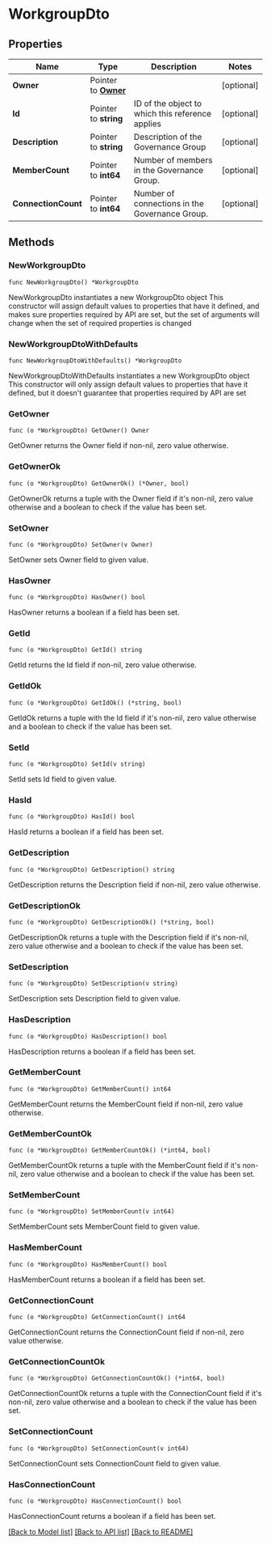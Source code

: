 # WorkgroupDto

## Properties

Name | Type | Description | Notes
------------ | ------------- | ------------- | -------------
**Owner** | Pointer to [**Owner**](Owner.md) |  | [optional] 
**Id** | Pointer to **string** | ID of the object to which this reference applies | [optional] 
**Description** | Pointer to **string** | Description of the Governance Group | [optional] 
**MemberCount** | Pointer to **int64** | Number of members in the Governance Group. | [optional] 
**ConnectionCount** | Pointer to **int64** | Number of connections in the Governance Group. | [optional] 

## Methods

### NewWorkgroupDto

`func NewWorkgroupDto() *WorkgroupDto`

NewWorkgroupDto instantiates a new WorkgroupDto object
This constructor will assign default values to properties that have it defined,
and makes sure properties required by API are set, but the set of arguments
will change when the set of required properties is changed

### NewWorkgroupDtoWithDefaults

`func NewWorkgroupDtoWithDefaults() *WorkgroupDto`

NewWorkgroupDtoWithDefaults instantiates a new WorkgroupDto object
This constructor will only assign default values to properties that have it defined,
but it doesn't guarantee that properties required by API are set

### GetOwner

`func (o *WorkgroupDto) GetOwner() Owner`

GetOwner returns the Owner field if non-nil, zero value otherwise.

### GetOwnerOk

`func (o *WorkgroupDto) GetOwnerOk() (*Owner, bool)`

GetOwnerOk returns a tuple with the Owner field if it's non-nil, zero value otherwise
and a boolean to check if the value has been set.

### SetOwner

`func (o *WorkgroupDto) SetOwner(v Owner)`

SetOwner sets Owner field to given value.

### HasOwner

`func (o *WorkgroupDto) HasOwner() bool`

HasOwner returns a boolean if a field has been set.

### GetId

`func (o *WorkgroupDto) GetId() string`

GetId returns the Id field if non-nil, zero value otherwise.

### GetIdOk

`func (o *WorkgroupDto) GetIdOk() (*string, bool)`

GetIdOk returns a tuple with the Id field if it's non-nil, zero value otherwise
and a boolean to check if the value has been set.

### SetId

`func (o *WorkgroupDto) SetId(v string)`

SetId sets Id field to given value.

### HasId

`func (o *WorkgroupDto) HasId() bool`

HasId returns a boolean if a field has been set.

### GetDescription

`func (o *WorkgroupDto) GetDescription() string`

GetDescription returns the Description field if non-nil, zero value otherwise.

### GetDescriptionOk

`func (o *WorkgroupDto) GetDescriptionOk() (*string, bool)`

GetDescriptionOk returns a tuple with the Description field if it's non-nil, zero value otherwise
and a boolean to check if the value has been set.

### SetDescription

`func (o *WorkgroupDto) SetDescription(v string)`

SetDescription sets Description field to given value.

### HasDescription

`func (o *WorkgroupDto) HasDescription() bool`

HasDescription returns a boolean if a field has been set.

### GetMemberCount

`func (o *WorkgroupDto) GetMemberCount() int64`

GetMemberCount returns the MemberCount field if non-nil, zero value otherwise.

### GetMemberCountOk

`func (o *WorkgroupDto) GetMemberCountOk() (*int64, bool)`

GetMemberCountOk returns a tuple with the MemberCount field if it's non-nil, zero value otherwise
and a boolean to check if the value has been set.

### SetMemberCount

`func (o *WorkgroupDto) SetMemberCount(v int64)`

SetMemberCount sets MemberCount field to given value.

### HasMemberCount

`func (o *WorkgroupDto) HasMemberCount() bool`

HasMemberCount returns a boolean if a field has been set.

### GetConnectionCount

`func (o *WorkgroupDto) GetConnectionCount() int64`

GetConnectionCount returns the ConnectionCount field if non-nil, zero value otherwise.

### GetConnectionCountOk

`func (o *WorkgroupDto) GetConnectionCountOk() (*int64, bool)`

GetConnectionCountOk returns a tuple with the ConnectionCount field if it's non-nil, zero value otherwise
and a boolean to check if the value has been set.

### SetConnectionCount

`func (o *WorkgroupDto) SetConnectionCount(v int64)`

SetConnectionCount sets ConnectionCount field to given value.

### HasConnectionCount

`func (o *WorkgroupDto) HasConnectionCount() bool`

HasConnectionCount returns a boolean if a field has been set.


[[Back to Model list]](../README.md#documentation-for-models) [[Back to API list]](../README.md#documentation-for-api-endpoints) [[Back to README]](../README.md)


